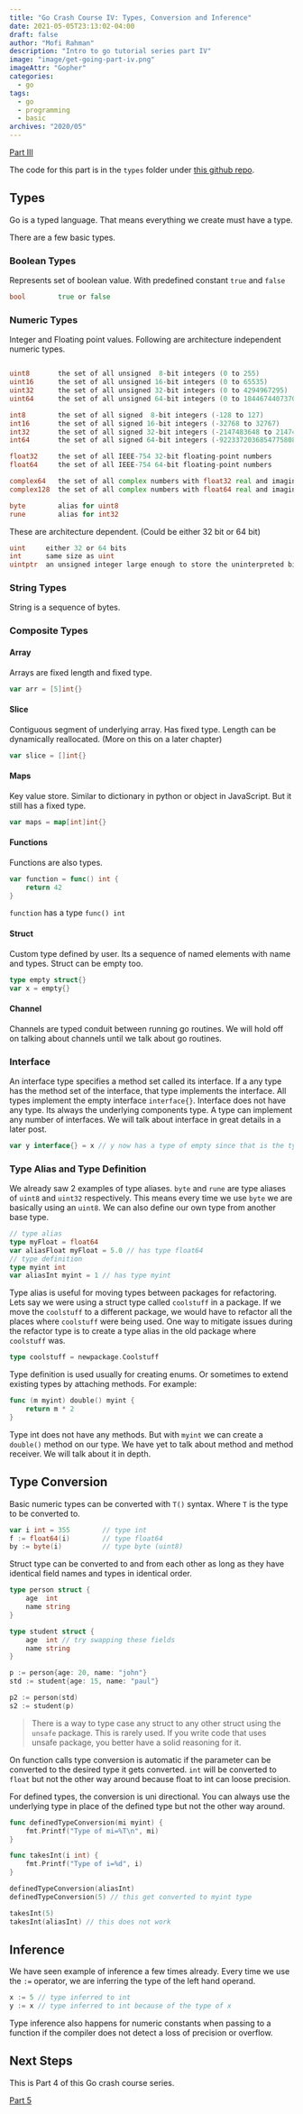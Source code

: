 ```yaml
---
title: "Go Crash Course IV: Types, Conversion and Inference"
date: 2021-05-05T23:13:02-04:00
draft: false
author: "Mofi Rahman"
description: "Intro to go tutorial series part IV"
image: "image/get-going-part-iv.png"
imageAttr: "Gopher"
categories:
  - go
tags:
  - go
  - programming
  - basic
archives: "2020/05"
---
```


[Part III](/posts/go-crash-course-iii/)

The code for this part is in the `types` folder under [this github repo](https://github.com/moficodes/go-crash-course). 

## Types

Go is a typed language. That means everything we create must have a type. 

There are a few basic types. 

### Boolean Types

Represents set of boolean value. With predefined constant `true` and `false`

```go
bool        true or false
```

### Numeric Types

Integer and Floating point values. Following are architecture independent numeric types.

```go

uint8       the set of all unsigned  8-bit integers (0 to 255)
uint16      the set of all unsigned 16-bit integers (0 to 65535)
uint32      the set of all unsigned 32-bit integers (0 to 4294967295)
uint64      the set of all unsigned 64-bit integers (0 to 18446744073709551615)

int8        the set of all signed  8-bit integers (-128 to 127)
int16       the set of all signed 16-bit integers (-32768 to 32767)
int32       the set of all signed 32-bit integers (-2147483648 to 2147483647)
int64       the set of all signed 64-bit integers (-9223372036854775808 to 9223372036854775807)

float32     the set of all IEEE-754 32-bit floating-point numbers
float64     the set of all IEEE-754 64-bit floating-point numbers

complex64   the set of all complex numbers with float32 real and imaginary parts
complex128  the set of all complex numbers with float64 real and imaginary parts

byte        alias for uint8
rune        alias for int32
```

These are architecture dependent. (Could be either 32 bit or 64 bit)

```go
uint     either 32 or 64 bits
int      same size as uint
uintptr  an unsigned integer large enough to store the uninterpreted bits of a pointer value
```

### String Types

String is a sequence of bytes. 

### Composite Types

#### Array

Arrays are fixed length and fixed type. 

```go
var arr = [5]int{}
```

#### Slice

Contiguous segment of underlying array. Has fixed type. Length can be dynamically reallocated. (More on this on a later chapter)

```go
var slice = []int{}
```

#### Maps

Key value store. Similar to dictionary in python or object in JavaScript. But it still has a fixed type.

```go
var maps = map[int]int{}
```

#### Functions

Functions are also types.

```go
var function = func() int {
	return 42
}
```

`function` has a type `func() int`

#### Struct
Custom type defined by user. Its a sequence of named elements  with name and types. Struct can be empty too.

```go
type empty struct{}
var x = empty{}
```

#### Channel

Channels are typed conduit between running go routines. We will hold off on talking about channels until we talk about go routines. 

### Interface

An interface type specifies a method set called its interface. If a any type has the method set of the interface, that type implements the interface. All types implement the empty interface `interface{}`. Interface does not have any type. Its always the underlying components type. A type can implement any number of interfaces. We will talk about interface in great details in a later post.

```go
var y interface{} = x // y now has a type of empty since that is the type of x.
```

### Type Alias and Type Definition

We already saw 2 examples of type aliases. `byte` and `rune` are type aliases of `uint8` and `uint32` respectively. This means every time we use `byte` we are basically using an `uint8`. We can also define our own type from another base type. 

```go
// type alias
type myFloat = float64
var aliasFloat myFloat = 5.0 // has type float64
// type definition
type myint int
var aliasInt myint = 1 // has type myint
```

Type alias is useful for moving types between packages for refactoring. Lets say we were using a struct type called `coolstuff` in a package. If we move the `coolstuff` to a different package, we would have to refactor all the places where `coolstuff` were being used. One way to mitigate issues during the refactor type is to create a type alias in the old package where `coolstuff` was.

```go
type coolstuff = newpackage.Coolstuff
```

Type definition is used usually for creating enums. Or sometimes to extend existing types by attaching methods. For example:

```go
func (m myint) double() myint {
	return m * 2
}
```

Type int does not have any methods. But with `myint` we can create a `double()` method on our type. We have yet to talk about method and method receiver. We will talk about it in depth.

## Type Conversion

Basic numeric types can be converted with `T()` syntax. Where `T` is the type to be converted to.

```go
var i int = 355        // type int
f := float64(i)        // type float64
by := byte(i)          // type byte (uint8)
```

Struct type can be converted to and from each other as long as they have identical field names and types in identical order.

```go
type person struct {
	age  int
	name string
}

type student struct {
	age  int // try swapping these fields
	name string
}

p := person{age: 20, name: "john"}
std := student{age: 15, name: "paul"}

p2 := person(std)
s2 := student(p)
```

> There is a way to type case any struct to any other struct using the `unsafe` package. This is rarely used. If you write code that uses unsafe package, you better have a solid reasoning for it. 

On function calls type conversion is automatic if the parameter can be converted to the desired type it gets converted. `int` will be converted to `float` but not the other way around because float to int can loose precision.

For defined types, the conversion is uni directional. You can always use the underlying type in place of the defined type but not the other way around.

```go
func definedTypeConversion(mi myint) {
	fmt.Printf("Type of mi=%T\n", mi)
}

func takesInt(i int) {
	fmt.Printf("Type of i=%d", i)
}

definedTypeConversion(aliasInt) 
definedTypeConversion(5) // this get converted to myint type

takesInt(5)
takesInt(aliasInt) // this does not work
```

## Inference

We have seen example of inference a few times already. Every time we use the `:=` operator, we are inferring the type of the left hand operand. 

```go
x := 5 // type inferred to int
y := x // type inferred to int because of the type of x
```

Type inference also happens for numeric constants when passing to a function if the compiler does not detect a loss of precision or overflow.

## Next Steps 

This is Part 4 of this Go crash course series.

[Part 5](/posts/go-crash-course-v/)